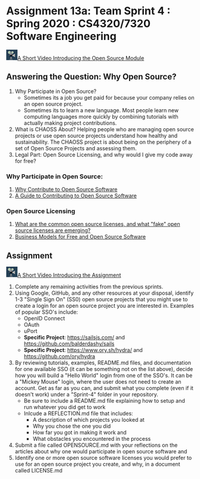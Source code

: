 # Assignment 13a: Team Sprint 4 : Spring 2020 : CS4320/7320 Software Engineering

![video](../references/video.jpeg)[A Short Video Introducing the Open Source Module](https://vimeo.com/408660570)

## Answering the Question: Why Open Source? 
1. Why Participate in Open Source?
    - Sometimes its a job you get paid for because your company relies on an open source project.
    - Sometimes its to learn a new language. Most people learn new computing languages more quickly by combining tutorials with actually making project contributions. 
2. What is CHAOSS About? Helping people who are managing open source projects or use open source projects understand how healthy and sustainability.  The CHAOSS project is about being on the periphery of a set of Open Source Projects and assessing them. 
3. Legal Part: Open Source Licensing, and why would I give my code away for free? 

### Why Participate in Open Source: 
1. [Why Contribute to Open Source Software](https://opensource.com/article/19/11/why-contribute-open-source-software)
2. [A Guide to Contributing to Open Source Software](https://www.linuxfoundation.org/resources/open-source-guides/participating-open-source-communities/) 

### Open Source Licensing
1. [What are the common open source licenses, and what "fake" open source licenses are emerging?](https://opensource.org/licenses)
2. [Business Models for Free and Open Source Software](https://papers.ssrn.com/sol3/papers.cfm?abstract_id=2769875)

## Assignment
![video](../references/video.jpeg)[A Short Video Introducing the Assignment](https://vimeo.com/408664087)
1. Complete any remaining activities from the previous sprints. 
2. Using Google, GitHub, and any other resources at your disposal, identify 1-3 "Single Sign On" (SS0) open source projects that you might use to create a login for an open source project you are interested in. Examples of popular SSO's include: 
    - OpenID Connect
    - OAuth
    - uPort
    - **Specific Project**: https://sailsjs.com/ and https://github.com/balderdashy/sails
    - **Specific Project**: https://www.ory.sh/hydra/ and https://github.com/ory/hydra
3. By reviewing tutorials, examples, README.md files, and documentation for one available SSO (it can be something not on the list above), decide how you will build a "Hello World" login from one of the SSO's.  It can be a "Mickey Mouse" login, where the user does not need to create an account. Get as far as you can, and submit what you complete (even if it doesn't work) under a "Sprint-4" folder in your repository. 
    - Be sure to include a README.md file explaining how to setup and run whatever you did get to work
    - Inlcude a REFLECTION.md file that includes: 
        - A description of which projects you looked at
        - Why you chose the one you did
        - How far you got in making it work and 
        - What obstacles you encountered in the process
4. Submit a file called OPENSOURCE.md with your reflections on the articles about why one would participate in open source software and
5. Identify one or more open source software licenses you would prefer to use for an open source project you create, and why, in a document called LICENSE.md 



